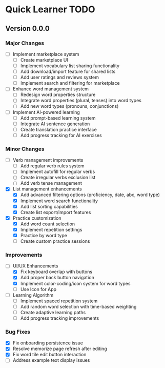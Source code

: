 # Quick Learner TODO

## Version 0.0.0

### Major Changes
- [ ] Implement marketplace system
  - [ ] Create marketplace UI
  - [ ] Implement vocabulary list sharing functionality
  - [ ] Add download/import feature for shared lists
  - [ ] Add user ratings and reviews system
  - [ ] Implement search and filtering for marketplace

- [ ] Enhance word management system
  - [ ] Redesign word properties structure
  - [ ] Integrate word properties (plural, tenses) into word types
  - [ ] Add new word types (pronouns, conjunctions)

- [ ] Implement AI-powered learning
  - [ ] Add prompt-based learning system
  - [ ] Integrate AI sentence generation
  - [ ] Create translation practice interface
  - [ ] Add progress tracking for AI exercises

### Minor Changes
- [ ] Verb management improvements
  - [ ] Add regular verb rules system
  - [ ] Implement autofill for regular verbs
  - [ ] Create irregular verbs exclusion list
  - [ ] Add verb tense management

- [x] List management enhancements
  - [x] Add advanced filtering options (proficiency, date, abc, word type)
  - [x] Implement word search functionality
  - [x] Add list sorting capabilities
  - [x] Create list export/import features

- [x] Practice customization
  - [x] Add word count selection
  - [x] Implement repetition settings
  - [x] Practice by word type
  - [ ] Create custom practice sessions

### Improvements
- [ ] UI/UX Enhancements
  - [x] Fix keyboard overlap with buttons
  - [x] Add proper back button navigation
  - [x] Implement color-coding/icon system for word types
  - [ ] Use Icon for App

- [ ] Learning Algorithm
  - [ ] Implement spaced repetition system
  - [ ] Add random word selection with time-based weighting
  - [ ] Create adaptive learning paths
  - [ ] Add progress tracking improvements

### Bug Fixes
- [x] Fix onboarding persistence issue
- [x] Resolve memorize page refresh after editing
- [x] Fix word tile edit button interaction
- [ ] Address example text display issues
